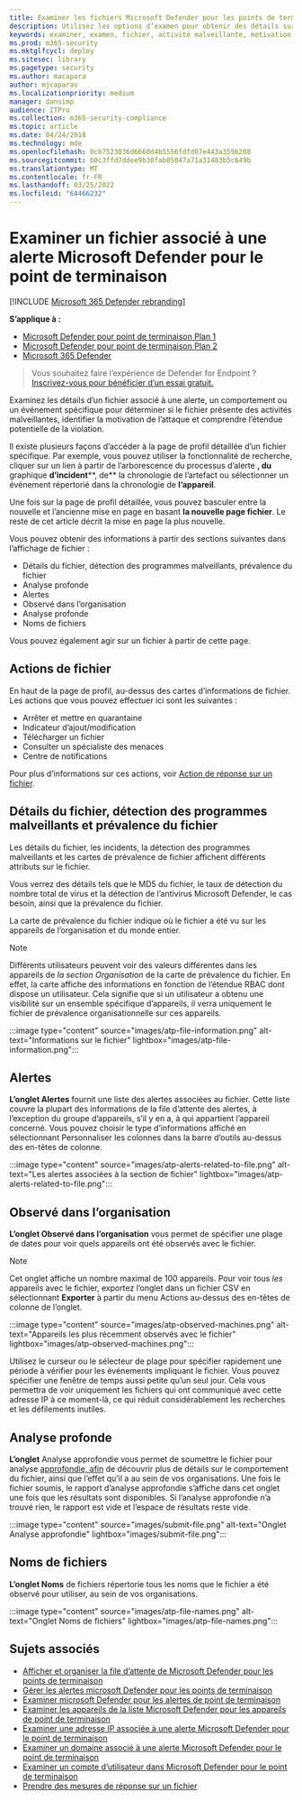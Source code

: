 ```yaml
---
title: Examiner les fichiers Microsoft Defender pour les points de terminaison
description: Utilisez les options d’examen pour obtenir des détails sur les fichiers associés aux alertes, comportements ou événements.
keywords: examiner, examen, fichier, activité malveillante, motivation des attaques, analyse approfondie, rapport d’analyse approfondie
ms.prod: m365-security
ms.mktglfcycl: deploy
ms.sitesec: library
ms.pagetype: security
ms.author: macapara
author: mjcaparas
ms.localizationpriority: medium
manager: dansimp
audience: ITPro
ms.collection: m365-security-compliance
ms.topic: article
ms.date: 04/24/2018
ms.technology: mde
ms.openlocfilehash: 0cb7523036d6660d4b5556fdfd07e443a359b208
ms.sourcegitcommit: b0c3ffd7ddee9b30fab85047a71a31483b5c649b
ms.translationtype: MT
ms.contentlocale: fr-FR
ms.lasthandoff: 03/25/2022
ms.locfileid: "64466232"
---
```

# <a name="investigate-a-file-associated-with-a-microsoft-defender-for-endpoint-alert"></a>Examiner un fichier associé à une alerte Microsoft Defender pour le point de terminaison

[!INCLUDE [Microsoft 365 Defender rebranding](../../includes/microsoft-defender.md)]

**S’applique à :**
- [Microsoft Defender pour point de terminaison Plan 1](https://go.microsoft.com/fwlink/p/?linkid=2154037)
- [Microsoft Defender pour point de terminaison Plan 2](https://go.microsoft.com/fwlink/p/?linkid=2154037)
- [Microsoft 365 Defender](https://go.microsoft.com/fwlink/?linkid=2118804)


> Vous souhaitez faire l’expérience de Defender for Endpoint ? [Inscrivez-vous pour bénéficier d’un essai gratuit.](https://signup.microsoft.com/create-account/signup?products=7f379fee-c4f9-4278-b0a1-e4c8c2fcdf7e&ru=https://aka.ms/MDEp2OpenTrial?ocid=docs-wdatp-investigatefiles-abovefoldlink)

Examinez les détails d’un fichier associé à une alerte, un comportement ou un événement spécifique pour déterminer si le fichier présente des activités malveillantes, identifier la motivation de l’attaque et comprendre l’étendue potentielle de la violation.

Il existe plusieurs façons d’accéder à la page de profil détaillée d’un fichier spécifique. Par exemple, vous pouvez utiliser la fonctionnalité de recherche, cliquer sur un lien à partir de l’arborescence du processus d’alerte **, du** graphique **d’incident****, de** la chronologie de l’artefact ou sélectionner un événement répertorié dans la chronologie de **l’appareil**.

Une fois sur la page de profil détaillée, vous pouvez basculer entre la nouvelle et l’ancienne mise en page en basant **la nouvelle page fichier**. Le reste de cet article décrit la mise en page la plus nouvelle.

Vous pouvez obtenir des informations à partir des sections suivantes dans l’affichage de fichier :

- Détails du fichier, détection des programmes malveillants, prévalence du fichier
- Analyse profonde
- Alertes
- Observé dans l’organisation
- Analyse profonde
- Noms de fichiers

Vous pouvez également agir sur un fichier à partir de cette page.

## <a name="file-actions"></a>Actions de fichier

En haut de la page de profil, au-dessus des cartes d’informations de fichier. Les actions que vous pouvez effectuer ici sont les suivantes :

- Arrêter et mettre en quarantaine
- Indicateur d’ajout/modification
- Télécharger un fichier
- Consulter un spécialiste des menaces
- Centre de notifications

Pour plus d’informations sur ces actions, voir [Action de réponse sur un fichier](respond-file-alerts.md).

## <a name="file-details-malware-detection-and-file-prevalence"></a>Détails du fichier, détection des programmes malveillants et prévalence du fichier

Les détails du fichier, les incidents, la détection des programmes malveillants et les cartes de prévalence de fichier affichent différents attributs sur le fichier.

Vous verrez des détails tels que le MD5 du fichier, le taux de détection du nombre total de virus et la détection de l’antivirus Microsoft Defender, le cas besoin, ainsi que la prévalence du fichier.

La carte de prévalence du fichier indique où le fichier a été vu sur les appareils de l’organisation et du monde entier.

> [!NOTE]
> Différents utilisateurs peuvent voir des valeurs différentes dans les appareils de *la section Organisation* de la carte de prévalence du fichier. En effet, la carte affiche des informations en fonction de l’étendue RBAC dont dispose un utilisateur. Cela signifie que si un utilisateur a obtenu une visibilité sur un ensemble spécifique d’appareils, il verra uniquement le fichier de prévalence organisationnelle sur ces appareils.

:::image type="content" source="images/atp-file-information.png" alt-text="Informations sur le fichier" lightbox="images/atp-file-information.png":::

## <a name="alerts"></a>Alertes

**L’onglet Alertes** fournit une liste des alertes associées au fichier. Cette liste couvre la plupart des informations de la file d’attente des alertes, à l’exception du groupe d’appareils, s’il y en a, à qui appartient l’appareil concerné. Vous pouvez choisir le type d’informations affiché en sélectionnant  Personnaliser les colonnes dans la barre d’outils au-dessus des en-têtes de colonne.

:::image type="content" source="images/atp-alerts-related-to-file.png" alt-text="Les alertes associées à la section de fichier" lightbox="images/atp-alerts-related-to-file.png":::

## <a name="observed-in-organization"></a>Observé dans l’organisation

**L’onglet Observé dans l’organisation** vous permet de spécifier une plage de dates pour voir quels appareils ont été observés avec le fichier.

> [!NOTE]
> Cet onglet affiche un nombre maximal de 100 appareils. Pour voir tous _les_ appareils avec le fichier, exportez l’onglet dans un fichier CSV en sélectionnant **Exporter** à partir du menu Actions au-dessus des en-têtes de colonne de l’onglet.

:::image type="content" source="images/atp-observed-machines.png" alt-text="Appareils les plus récemment observés avec le fichier" lightbox="images/atp-observed-machines.png":::

Utilisez le curseur ou le sélecteur de plage pour spécifier rapidement une période à vérifier pour les événements impliquant le fichier. Vous pouvez spécifier une fenêtre de temps aussi petite qu’un seul jour. Cela vous permettra de voir uniquement les fichiers qui ont communiqué avec cette adresse IP à ce moment-là, ce qui réduit considérablement les recherches et les défilements inutiles.

## <a name="deep-analysis"></a>Analyse profonde

**L’onglet** Analyse approfondie vous permet de soumettre le fichier pour analyse [approfondie, afin](respond-file-alerts.md#deep-analysis) de découvrir plus de détails sur le comportement du fichier, ainsi que l’effet qu’il a au sein de vos organisations. Une fois le fichier soumis, le rapport d’analyse approfondie s’affiche dans cet onglet une fois que les résultats sont disponibles. Si l’analyse approfondie n’a trouvé rien, le rapport est vide et l’espace de résultats reste vide.

:::image type="content" source="images/submit-file.png" alt-text="Onglet Analyse approfondie" lightbox="images/submit-file.png":::

## <a name="file-names"></a>Noms de fichiers

**L’onglet Noms** de fichiers répertorie tous les noms que le fichier a été observé pour utiliser, au sein de vos organisations.

:::image type="content" source="images/atp-file-names.png" alt-text="Onglet Noms de fichiers" lightbox="images/atp-file-names.png":::

## <a name="related-topics"></a>Sujets associés

- [Afficher et organiser la file d’attente de Microsoft Defender pour les points de terminaison](alerts-queue.md)
- [Gérer les alertes microsoft Defender pour les points de terminaison](manage-alerts.md)
- [Examiner microsoft Defender pour les alertes de point de terminaison](investigate-alerts.md)
- [Examiner les appareils de la liste Microsoft Defender pour les appareils de point de terminaison](investigate-machines.md)
- [Examiner une adresse IP associée à une alerte Microsoft Defender pour le point de terminaison](investigate-ip.md)
- [Examiner un domaine associé à une alerte Microsoft Defender pour le point de terminaison](investigate-domain.md)
- [Examiner un compte d’utilisateur dans Microsoft Defender pour le point de terminaison](investigate-user.md)
- [Prendre des mesures de réponse sur un fichier](respond-file-alerts.md)

